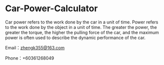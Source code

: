 # Car-Power-Calculator

Car power refers to the work done by the car in a unit of time. Power refers to the work done by the object in a unit of time. The greater the power, the greater the torque, the higher the pulling force of the car, and the maximum power is often used to describe the dynamic performance of the car.

Email：zhengk355@163.com

Phone：+60361268049

